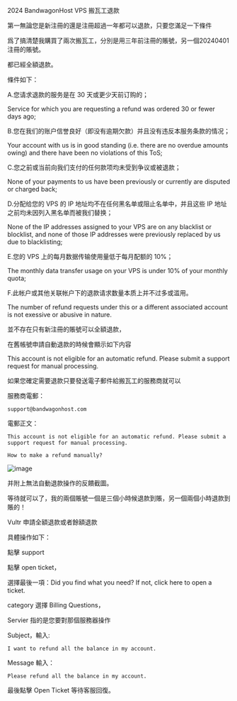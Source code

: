 2024 BandwagonHost VPS 搬瓦工退款

第一無論您是新注冊的還是注冊超過一年都可以退款，只要您滿足一下條件

爲了搞清楚我購買了兩次搬瓦工，分別是用三年前注冊的賬號，另一個20240401注冊的賬號。

都已經全額退款。

條件如下：


A.您请求退款的服务是在 30 天或更少天前订购的；

Service for which you are requesting a refund was ordered 30 or fewer days ago;


B.您在我们的账户信誉良好（即没有逾期欠款）并且没有违反本服务条款的情况；

Your account with us is in good standing (i.e. there are no overdue amounts owing) and there have been no violations of this ToS;


C.您之前或当前向我们支付的任何款项均未受到争议或被退款；

None of your payments to us have been previously or currently are disputed or charged back;


D.分配给您的 VPS 的 IP 地址均不在任何黑名单或阻止名单中，并且这些 IP 地址之前均未因列入黑名单而被我们替换；

None of the IP addresses assigned to your VPS are on any blacklist or blocklist, and none of those IP addresses were previously replaced by us due to blacklisting;


E.您的 VPS 上的每月数据传输使用量低于每月配额的 10%；

The monthly data transfer usage on your VPS is under 10% of your monthly quota;


F.此帐户或其他关联帐户下的退款请求数量本质上并不过多或滥用。

The number of refund requests under this or a different associated account is not exessive or abusive in nature.


並不存在只有新注冊的賬號可以全額退款，

在舊帳號申請自動退款的時候會顯示如下内容

This account is not eligible for an automatic refund. Please submit a support request for manual processing.

如果您確定需要退款只要發送電子郵件給搬瓦工的服務商就可以

服務商電郵：

    support@bandwagonhost.com

電郵正文：

    This account is not eligible for an automatic refund. Please submit a support request for manual processing.

    How to make a refund manually?

   ![image](https://github.com/RisesunStudios/Bandwagon-Vps-Refund/blob/main/chrome_gCf2uh5xZl.png)
    
并附上無法自動退款操作的反饋截圖。

等待就可以了，我的兩個賬號一個是三個小時候退款到賬，另一個兩個小時退款到賬的！


Vultr 申請全額退款或者餘額退款

具體操作如下：

點擊 support 

點擊 open ticket，

選擇最後一項：Did you find what you need? If not, click here to open a ticket.

category 選擇 Billing Questions，

Servier 指的是您要對那個服務器操作

Subject，輸入:

    I want to refund all the balance in my account.  

Message 輸入：

    Please refund all the balance in my account.  

最後點擊 Open Ticket 等待客服回復。

